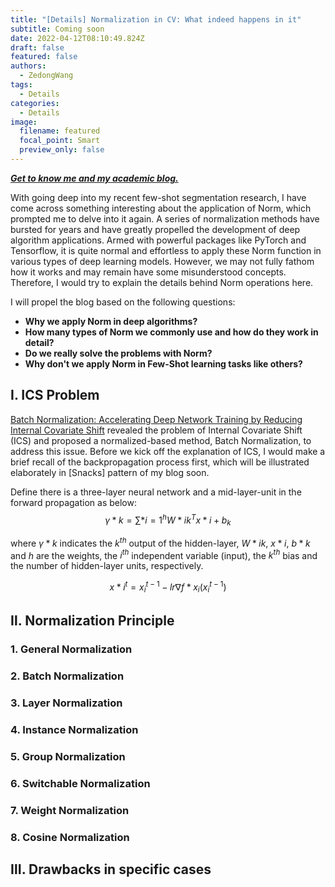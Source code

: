 ```yaml
---
title: "[Details] Normalization in CV: What indeed happens in it"
subtitle: Coming soon
date: 2022-04-12T08:10:49.824Z
draft: false
featured: false
authors:
  - ZedongWang
tags:
  - Details
categories:
  - Details
image:
  filename: featured
  focal_point: Smart
  preview_only: false
---
```

***[Get to know me and my academic blog.](https://zedongwang.netlify.app/post/getting-started/)***

With going deep into my recent few-shot segmentation research, I have come across something interesting about the application of Norm, which prompted me to delve into it again.
A series of normalization methods have bursted for years and have greatly propelled the development of deep algorithm applications. Armed with powerful packages like PyTorch and Tensorflow, it is quite normal and effortless to apply these Norm function in various types of deep learning models. However, we may not fully fathom how it works and may remain have some misunderstood concepts. Therefore, I would try to explain the details behind Norm operations here.

I will propel the blog based on the following questions:

* **Why we apply Norm in deep algorithms?**
* **How many types of Norm we commonly use and how do they work in detail?**
* **Do we really solve the problems with Norm?**
* **Why don't we apply Norm in Few-Shot learning tasks like others?**

## Ⅰ. ICS Problem

[Batch Normalization: Accelerating Deep Network Training by Reducing Internal Covariate Shift](https://arxiv.org/pdf/1502.03167.pdf) revealed the problem of Internal Covariate Shift (ICS) and proposed a normalized-based method, Batch Normalization, to address this issue. Before we kick off the explanation of ICS, I would make a brief recall of the backpropagation process first, which will be illustrated elaborately in \[Snacks] pattern of my blog soon. 

Define there is a three-layer neural network and a mid-layer-unit in the forward propagation as below:
$$\gamma*{k} =\sum*{i=1}^{h} W*{ik}^{T}x*{i} + b_{k}$$

where $\gamma*{k}$ indicates the $k^{th}$ output of the hidden-layer, $W*{ik}$, $x*{i}$, $b*{k}$ and $h$ are the weights, the $i^{th}$ independent variable (input), the $k^{th}$ bias and the number of hidden-layer units, respectively. 

$$x*i^t=x_i^{t-1}-lr\nabla f*{x_i}(x_i^{t-1})$$

## Ⅱ. Normalization Principle

### 1. General Normalization

### 2. Batch Normalization

### 3. Layer Normalization

### 4. Instance Normalization

### 5. Group Normalization

### 6. Switchable Normalization

### 7. Weight Normalization

### 8. Cosine Normalization

## Ⅲ. Drawbacks in specific cases